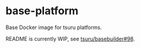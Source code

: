 base-platform
=============

Base Docker image for tsuru platforms.

README is currently WIP, see [tsuru/basebuilder#98](https://github.com/tsuru/basebuilder/issues/98).
